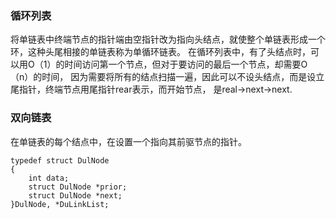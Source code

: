 ### 循环列表 ###
将单链表中终端节点的指针端由空指针改为指向头结点，就使整个单链表形成一个环，这种头尾相接的单链表称为单循环链表。
在循环列表中，有了头结点时，可以用O（1）的时间访问第一个节点，但对于要访问的最后一个节点，却需要O（n）的时间，
因为需要将所有的结点扫描一遍，因此可以不设头结点，而是设立尾指针，终端节点用尾指针rear表示，而开始节点，
是real->next->next.


### 双向链表 ###
在单链表的每个结点中，在设置一个指向其前驱节点的指针。
```
typedef struct DulNode
{
    int data;
    struct DulNode *prior;
    struct DulNode *next;
}DulNode, *DuLinkList;
```

    
